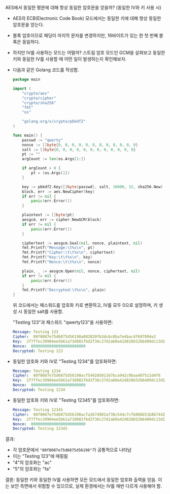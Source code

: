 
AES에서 동일한 평문에 대해 항상 동일한 암호문을 얻을까? (동일한 IV와 키 사용 시)

- AES의 ECB(Electronic Code Book) 모드에서는 동일한 키에 대해 항상 동일한 암호문을 얻는다.
- 블록 암호이므로 패딩이 마지막 문자를 변경하지만, 16바이트가 있는 한 첫 번째 블록은 동일하다.
- 하지만 IV를 사용하는 모드는 어떨까? 스트림 암호 모드인 GCM을 살펴보고 동일한 키와 동일한 IV를 사용할 때 어떤 일이 발생하는지 확인해보자.

- 다음과 같은 Golang 코드를 작성함.

    ```go
    package main
    
    import (
    	"crypto/aes"
    	"crypto/cipher"
    	"crypto/sha256"
    	"fmt"
    	"os"
    
    	"golang.org/x/crypto/pbkdf2"
    )
    
    func main() {
    	passwd := "qwerty"
    	nonce := []byte{0, 0, 0, 0, 0, 0, 0, 0, 0, 0, 0, 0}
    	salt := []byte{0, 0, 0, 0, 0, 0, 0, 0, 0, 0, 0, 0}
    	pt := ""
    	argCount := len(os.Args[1:])
    
    	if argCount > 0 {
    		pt = (os.Args[1])
    	}
    
    	key := pbkdf2.Key([]byte(passwd), salt, 10000, 32, sha256.New)
    	block, err := aes.NewCipher(key)
    	if err != nil {
    		panic(err.Error())
    	}
    
    	plaintext := []byte(pt)
    	aesgcm, err := cipher.NewGCM(block)
    	if err != nil {
    		panic(err.Error())
    	}
    
    	ciphertext := aesgcm.Seal(nil, nonce, plaintext, nil)
    	fmt.Printf("Message:\t%s\n", pt)
    	fmt.Printf("Cipher:\t\t%x\n", ciphertext)
    	fmt.Printf("Key:\t\t%x\n", key)
    	fmt.Printf("Nonce:\t\t%x\n", nonce)
    
    	plain, _ := aesgcm.Open(nil, nonce, ciphertext, nil)
    	if err != nil {
    		panic(err.Error())
    	}
    	fmt.Printf("Decrypted:\t%s\n", plain)
    }
    ```

    위 코드에서는 패스워드를 암호화 키로 변환하고, IV를 모두 0으로 설정하며, 키 생성 시 동일한 salt를 사용함.

    "Testing 123"과 패스워드 "qwerty123"을 사용하면:

    ```yml
    Message: Testing 123
    Cipher:  80f8087e75d6875d56198a082820fb3dc6c0ba7e4bac4f697094e2
    Key:  2f7ffec39904ee5b61a73d881f6d2f36c27d2a60a42d828b52b6409dc13d1318
    Nonce:  000000000000000000000000
    Decrypted: Testing 123
    ```

- 동일한 암호화 키와 IV로 "Testing 1234"를 암호화하면:

    ```yml
    Message: Testing 1234
    Cipher:  80f8087e75d6875d56198acf54928581167bca942c9baa407511d4f6
    Key:  2f7ffec39904ee5b61a73d881f6d2f36c27d2a60a42d828b52b6409dc13d1318
    Nonce:  000000000000000000000000
    Decrypted: Testing 1234
    ```

- 동일한 암호화 키와 IV로 "Testing 12345"를 암호화하면:

    ```yml
    Message: Testing 12345
    Cipher:  80f8087e75d6875d56198acfa267d902af38c544c7cfb088b51b8b7442
    Key:  2f7ffec39904ee5b61a73d881f6d2f36c27d2a60a42d828b52b6409dc13d1318
    Nonce:  000000000000000000000000
    Decrypted: Testing 12345
    ```

결과:

- 각 암호문에서 `"80f8087e75d6875d56198"`가 공통적으로 나타남
- 이는 "Testing 123"에 매핑됨
- "4"의 암호화는 "ac"
- "5"의 암호화는 "fa"

결론: 동일한 키와 동일한 IV를 사용하면 모든 모드에서 동일한 암호화 출력을 얻음. 이는 보안 측면에서 위험할 수 있으므로, 실제 환경에서는 IV를 매번 다르게 사용해야 함.
